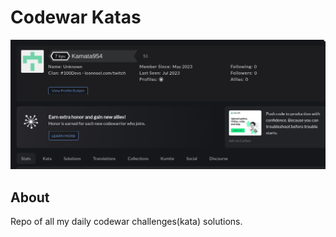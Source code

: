 # Codewar Katas

![Image of codewars profile](img/image.png)

## About

Repo of all my daily codewar challenges(kata) solutions.